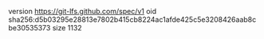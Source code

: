 version https://git-lfs.github.com/spec/v1
oid sha256:d5b03295e28813e7802b415cb8224ac1afde425c5e3208426aab8cbe30535373
size 1132
